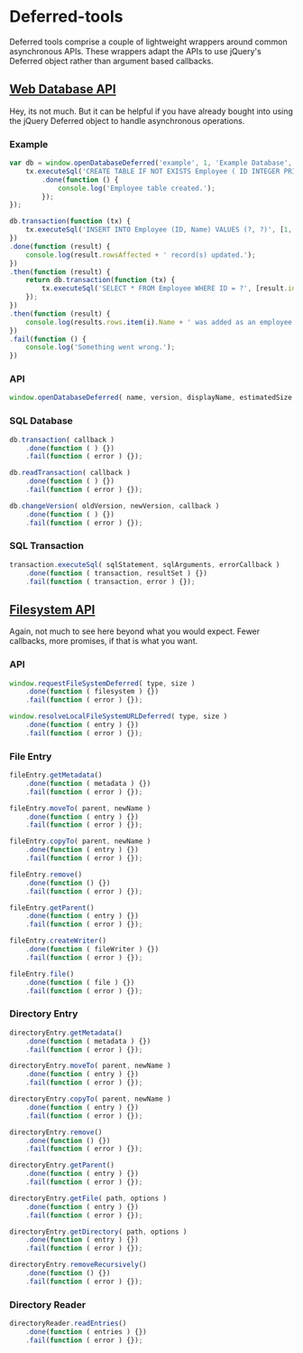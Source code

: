 Deferred-tools
==============

Deferred tools comprise a couple of lightweight wrappers around common asynchronous APIs. These wrappers adapt the APIs to use jQuery's Deferred object rather than argument based callbacks.

[Web Database API](http://www.w3.org/TR/webdatabase/#asynchronous-database-api)
----------------

Hey, its not much. But it can be helpful if you have already bought into using the jQuery Deferred object to handle asynchronous operations.

### Example

```javascript
var db = window.openDatabaseDeferred('example', 1, 'Example Database', function (tx) {
	tx.executeSql('CREATE TABLE IF NOT EXISTS Employee ( ID INTEGER PRIMARY KEY, Name VARCHAR )')
		.done(function () {
			console.log('Employee table created.');
		});
});

db.transaction(function (tx) {
	tx.executeSql('INSERT INTO Employee (ID, Name) VALUES (?, ?)', [1, 'John Smith']);
})
.done(function (result) {
	console.log(result.rowsAffected + ' record(s) updated.');
})
.then(function (result) {
	return db.transaction(function (tx) {
		tx.executeSql('SELECT * FROM Employee WHERE ID = ?', [result.insertId]);
	});
})
.then(function (result) {
	console.log(results.rows.item(i).Name + ' was added as an employee.');
})
.fail(function () {
	console.log('Something went wrong.');
})
```

### API

```javascript
window.openDatabaseDeferred( name, version, displayName, estimatedSize, creationCallback );
```

### SQL Database

```javascript
db.transaction( callback )
    .done(function ( ) {})
    .fail(function ( error ) {});
```

```javascript
db.readTransaction( callback )
    .done(function ( ) {})
    .fail(function ( error ) {});
```

```javascript
db.changeVersion( oldVersion, newVersion, callback )
    .done(function ( ) {})
    .fail(function ( error ) {});
```

### SQL Transaction

```javascript
transaction.executeSql( sqlStatement, sqlArguments, errorCallback )
    .done(function ( transaction, resultSet ) {})
    .fail(function ( transaction, error ) {});
```


[Filesystem API](http://www.w3.org/TR/file-system-api/#the-asynchronous-filesystem-interface)
--------------

Again, not much to see here beyond what you would expect. Fewer callbacks, more promises, if that is what you want.

### API

```javascript
window.requestFileSystemDeferred( type, size )
	.done(function ( filesystem ) {})
	.fail(function ( error ) {});
```

```javascript
window.resolveLocalFileSystemURLDeferred( type, size )
	.done(function ( entry ) {})
	.fail(function ( error ) {});
```

### File Entry

```javascript
fileEntry.getMetadata()
	.done(function ( metadata ) {})
	.fail(function ( error ) {});
```

```javascript
fileEntry.moveTo( parent, newName )
	.done(function ( entry ) {})
	.fail(function ( error ) {});
```

```javascript
fileEntry.copyTo( parent, newName )
	.done(function ( entry ) {})
	.fail(function ( error ) {});
```

```javascript
fileEntry.remove()
	.done(function () {})
	.fail(function ( error ) {});
```

```javascript
fileEntry.getParent()
	.done(function ( entry ) {})
	.fail(function ( error ) {});
```

```javascript
fileEntry.createWriter()
	.done(function ( fileWriter ) {})
	.fail(function ( error ) {});
```

```javascript
fileEntry.file()
	.done(function ( file ) {})
	.fail(function ( error ) {});
```
### Directory Entry

```javascript
directoryEntry.getMetadata()
	.done(function ( metadata ) {})
	.fail(function ( error ) {});
```

```javascript
directoryEntry.moveTo( parent, newName )
	.done(function ( entry ) {})
	.fail(function ( error ) {});
```

```javascript
directoryEntry.copyTo( parent, newName )
	.done(function ( entry ) {})
	.fail(function ( error ) {});
```

```javascript
directoryEntry.remove()
	.done(function () {})
	.fail(function ( error ) {});
```

```javascript
directoryEntry.getParent()
	.done(function ( entry ) {})
	.fail(function ( error ) {});
```

```javascript
directoryEntry.getFile( path, options )
	.done(function ( entry ) {})
	.fail(function ( error ) {});
```

```javascript
directoryEntry.getDirectory( path, options )
	.done(function ( entry ) {})
	.fail(function ( error ) {});
```

```javascript
directoryEntry.removeRecursively()
	.done(function () {})
	.fail(function ( error ) {});
```

### Directory Reader

```javascript
directoryReader.readEntries()
	.done(function ( entries ) {})
	.fail(function ( error ) {});
```